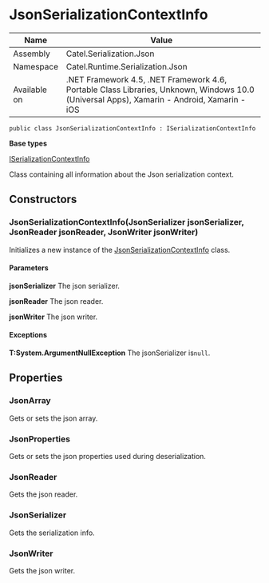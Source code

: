 

# JsonSerializationContextInfo

Name|Value
---|---
Assembly|Catel.Serialization.Json
Namespace|Catel.Runtime.Serialization.Json
Available on|.NET Framework 4.5, .NET Framework 4.6, Portable Class Libraries, Unknown, Windows 10.0 (Universal Apps), Xamarin - Android, Xamarin - iOS

```
public class JsonSerializationContextInfo : ISerializationContextInfo
```

**Base types**

[ISerializationContextInfo](/Catel.Core\Catel\Runtime\Serialization\ISerializationContextInfo.md)


Class containing all information about the Json serialization context.



## Constructors

### JsonSerializationContextInfo(JsonSerializer jsonSerializer, JsonReader jsonReader, JsonWriter jsonWriter)

Initializes a new instance of the [JsonSerializationContextInfo](#) class.

#### Parameters

**jsonSerializer**
The json serializer.

**jsonReader**
The json reader.

**jsonWriter**
The json writer.

#### Exceptions

**T:System.ArgumentNullException**
The jsonSerializer is`null`.



## Properties

### JsonArray

Gets or sets the json array.



### JsonProperties

Gets or sets the json properties used during deserialization.



### JsonReader

Gets the json reader.



### JsonSerializer

Gets the serialization info.



### JsonWriter

Gets the json writer.



